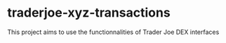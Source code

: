# traderjoe-xyz-transactions
This project aims to use the functionnalities of Trader Joe DEX interfaces
